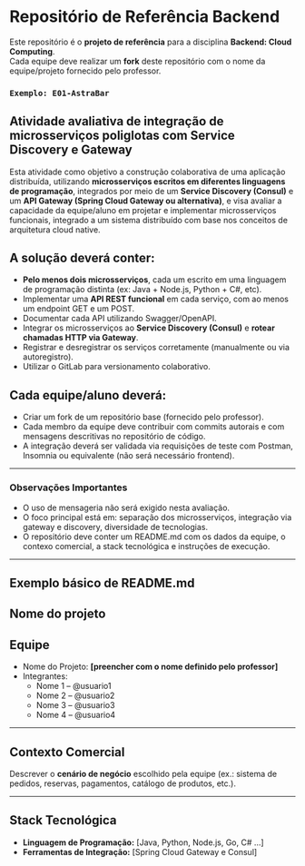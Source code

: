 # Repositório de Referência Backend

Este repositório é o **projeto de referência** para a disciplina **Backend: Cloud Computing**.  
Cada equipe deve realizar um **fork** deste repositório com o nome da equipe/projeto fornecido pelo professor.

### `Exemplo: E01-AstraBar`

## Atividade avaliativa de integração de microsserviços poliglotas com Service Discovery e Gateway

Esta atividade como objetivo a construção colaborativa de uma aplicação distribuída, utilizando **microsserviços escritos em diferentes linguagens de programação**, integrados por meio de um **Service Discovery (Consul)** e um **API Gateway (Spring Cloud Gateway ou alternativa)**, e visa avaliar a capacidade da equipe/aluno em projetar e implementar microsserviços funcionais, integrado a um sistema distribuído com base nos conceitos de arquitetura cloud native.

## A solução deverá conter:

- **Pelo menos dois microsserviços**, cada um escrito em uma linguagem de programação distinta (ex: Java + Node.js, Python + C#, etc).
- Implementar uma **API REST funcional** em cada serviço, com ao menos um endpoint GET e um POST.
- Documentar cada API utilizando Swagger/OpenAPI.
- Integrar os microsserviços ao **Service Discovery (Consul)** e **rotear chamadas HTTP via Gateway**.
- Registrar e desregistrar os serviços corretamente (manualmente ou via autoregistro).
- Utilizar o GitLab para versionamento colaborativo.

## Cada equipe/aluno deverá:

- Criar um fork de um repositório base (fornecido pelo professor).
- Cada membro da equipe deve contribuir com commits autorais e com mensagens descritivas no repositório de código.
- A integração deverá ser validada via requisições de teste com Postman, Insomnia ou equivalente (não será necessário frontend).
---

### Observações Importantes

- O uso de mensageria não será exigido nesta avaliação.
- O foco principal está em: separação dos microsserviços, integração via gateway e discovery, diversidade de tecnologias.
- O repositório deve conter um README.md com os dados da equipe, o contexo comercial, a stack tecnológica e instruções de execução.


---
## Exemplo básico de README.md

## Nome do projeto

## Equipe

- Nome do Projeto: **[preencher com o nome definido pelo professor]**  
- Integrantes:
  - Nome 1 – @usuario1
  - Nome 2 – @usuario2
  - Nome 3 – @usuario3
  - Nome 4 – @usuario4
---

## Contexto Comercial

Descrever o **cenário de negócio** escolhido pela equipe (ex.: sistema de pedidos, reservas, pagamentos, catálogo de produtos, etc.).

---

## Stack Tecnológica

- **Linguagem de Programação:** [Java, Python, Node.js, Go, C# …]  
- **Ferramentas de Integração:** [Spring Cloud Gateway e Consul]  
